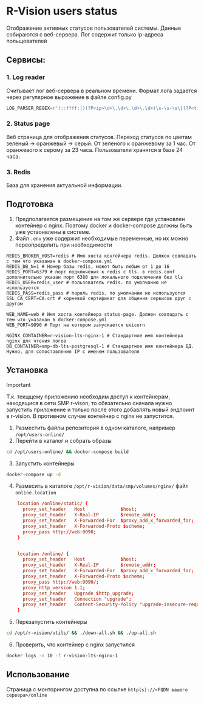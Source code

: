 # R-Vision users status

Отображение активных статусов пользователей системы.
Данные собираются с веб-сервера. Лог содержит только ip-адреса польщователей 

## Сервисы:

### 1. Log reader

Считывает лог веб-сервера в реальном времени. Формат лога задается через регулярное выражение в файле config.py

```python
LOG_PARSER_REGEX=r'(::ffff:|)(?P<ip>\d+\.\d+\.\d+\.\d+)\s-\s-\s\[(?P<time>[^\]]+)\]\s"(?P<method>.*?)\s(?P<path>.*?)\s(?P<protocol>.*?)"\s(?P<status>\d+)\s(?P<size>\d+)\s"(?P<referer>.*?)"\s"(?P<user_agent>.*?)"'
```
### 2. Status page

Веб страница для отображения статусов. 
Переход статусов по цветам зеленый -> оранжевый -> серый.
От зеленого к оранжевому за 1 час.
От оранжевого к серому за 23 часа.
Пользователи хранятся в базе 24 часа.

### 3. Redis

База для хранения актуальной информации.



## Подготовка
    
1. Предполагается размещение на том же сервере где установлен контейнер с nginx. Поэтому docker и docker-compose должны быть уже устаонвлены в системе.
2. Файл `.env` уже содержит необходимые переменные, но их можно переопределить при необходимости

```
REDIS_BROKER_HOST=redis # Имя хоста контейнера redis. Должен совпадать с тем что указанан в docker-compose.yml
REDIS_DB_N=1 # Номер базы redis, может быть любым от 1 до 16
REDIS_PORT=6379 # порт подключения к redis c tls. в redis.conf дополнительно указан порт 6380 для локального подключения без tls
REDIS_USER=redis_user # пользователь redis. по умолчанию не используется
REDIS_PASS=redis_pass # пароль redis. по умолчанию не используется
SSL_CA_CERT=CA.crt # корневой сертификат для общения сервисов друг с другом

WEB_NAME=web # Имя хоста контейнера status-page. Должен совпадать с тем что указанан в docker-compose.yml
WEB_PORT=9090 # Порт на котором запускается uvicorn

NGINX_CONTAINER=r-vision-lts-nginx-1 # Стандартное имя контейнера nginx для чтения логов
DB_CONTAINER=smp-db-lts-postgresql-1 # Стандартное имя контейнера БД. Нужно, для сопоставления IP c именем пользователя

```

## Установка

>[!IMPORTANT]
>Т.к. текцщему приложению необходим доступ к контейнерам, находящися в сети SMP r-vison, то обязательно сначала нужно запустить приложение и только после этого добавлять новый эндпоинт в r-vision.
>В противном случае контейнер с nginx не запустится.

1. Разместить файлы репозитория в одном каталоге, например `/opt/users-online/`
2. Перейти в каталог и собрать образы
```bash
cd /opt/users-online/ && docker-compose build
```
3. Запустить контейнеры
```bash
docker-compose up -d
```
4. Размесить в каталоге `/opt/r-vision/data/smp/volumes/nginx/` файл `online.location`
```conf
    location /online/static/ {
      proxy_set_header   Host             $host;
      proxy_set_header   X-Real-IP        $remote_addr;
      proxy_set_header   X-Forwarded-For  $proxy_add_x_forwarded_for;
      proxy_set_header   X-Forwarded-Proto $scheme;
      proxy_pass http://web:9090;
    }


    location /online/ {
      proxy_set_header   Host             $host;
      proxy_set_header   X-Real-IP        $remote_addr;
      proxy_set_header   X-Forwarded-For  $proxy_add_x_forwarded_for;
      proxy_set_header   X-Forwarded-Proto $scheme;
      proxy_pass http://web:9090/;
      proxy_http_version 1.1;
      proxy_set_header   Upgrade $http_upgrade;
      proxy_set_header   Connection "upgrade";
      proxy_set_header   Content-Security-Policy "upgrade-insecure-requests";
    }
```
5. Перезапустить контейнеры 
```bash
cd /opt/r-vision/utils/ && ./down-all.sh && ./up-all.sh
```
6. Проверить, что контейнер с nginx запустился 
```bash
docker logs -n 10 -f r-vision-lts-nginx-1
```

## Использование 

Страница с монторингом доступна по ссылке `http(s)://<FQDN вашего сервера>/online`